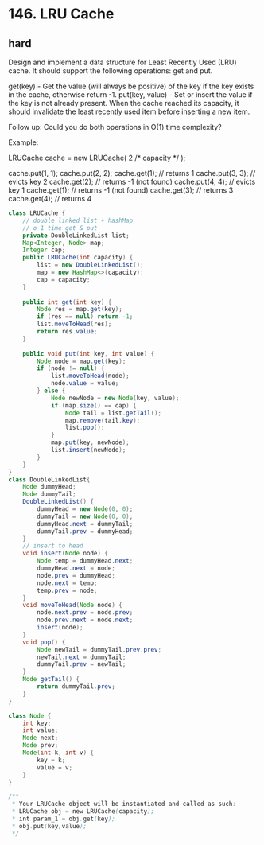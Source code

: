 # 146. LRU Cache
## hard
Design and implement a data structure for Least Recently Used (LRU) cache. It should support the following operations: get and put.

get(key) - Get the value (will always be positive) of the key if the key exists in the cache, otherwise return -1.
put(key, value) - Set or insert the value if the key is not already present. When the cache reached its capacity, it should invalidate the least recently used item before inserting a new item.

Follow up:
Could you do both operations in O(1) time complexity?

Example:

LRUCache cache = new LRUCache( 2 /* capacity */ );

cache.put(1, 1);
cache.put(2, 2);
cache.get(1);       // returns 1
cache.put(3, 3);    // evicts key 2
cache.get(2);       // returns -1 (not found)
cache.put(4, 4);    // evicts key 1
cache.get(1);       // returns -1 (not found)
cache.get(3);       // returns 3
cache.get(4);       // returns 4

```java
class LRUCache {
    // double linked list + hashMap
    // o 1 time get & put
    private DoubleLinkedList list;
    Map<Integer, Node> map;
    Integer cap;
    public LRUCache(int capacity) {
        list = new DoubleLinkedList();
        map = new HashMap<>(capacity);
        cap = capacity;
    }
    
    public int get(int key) {
        Node res = map.get(key);
        if (res == null) return -1;
        list.moveToHead(res);
        return res.value;
    }
    
    public void put(int key, int value) {
        Node node = map.get(key);
        if (node != null) {
            list.moveToHead(node);
            node.value = value;
        } else {
            Node newNode = new Node(key, value);
            if (map.size() == cap) {
                Node tail = list.getTail();
                map.remove(tail.key);
                list.pop();
            }
            map.put(key, newNode);
            list.insert(newNode);
        }
    }
}
class DoubleLinkedList{
    Node dummyHead;
    Node dummyTail;
    DoubleLinkedList() {
        dummyHead = new Node(0, 0);
        dummyTail = new Node(0, 0);
        dummyHead.next = dummyTail;
        dummyTail.prev = dummyHead;
    }
    // insert to head
    void insert(Node node) {
        Node temp = dummyHead.next;
        dummyHead.next = node;
        node.prev = dummyHead;
        node.next = temp;
        temp.prev = node;
    }
    void moveToHead(Node node) {
        node.next.prev = node.prev;
        node.prev.next = node.next;
        insert(node);
    }
    void pop() {
        Node newTail = dummyTail.prev.prev;
        newTail.next = dummyTail;
        dummyTail.prev = newTail;
    }
    Node getTail() {
        return dummyTail.prev;
    }
}

class Node {
    int key;
    int value;
    Node next;
    Node prev;
    Node(int k, int v) {
        key = k;
        value = v;
    }
}

/**
 * Your LRUCache object will be instantiated and called as such:
 * LRUCache obj = new LRUCache(capacity);
 * int param_1 = obj.get(key);
 * obj.put(key,value);
 */
 ```